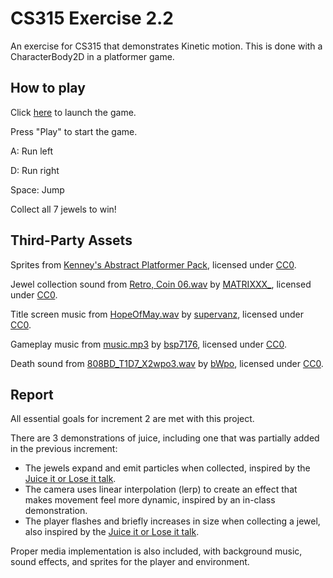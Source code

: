 # CS315 Exercise 2.2

An exercise for CS315 that demonstrates Kinetic motion. This is done with a CharacterBody2D in a platformer game.

## How to play

Click [here](https://bsu-cs315.github.io/e2-robinson/) to launch the game.

Press "Play" to start the game.

A: Run left

D: Run right

Space: Jump

Collect all 7 jewels to win!

## Third-Party Assets

Sprites from [Kenney's Abstract Platformer Pack](https://www.kenney.nl/assets/abstract-platformer), licensed under [CC0](https://creativecommons.org/publicdomain/zero/1.0/).

Jewel collection sound from [Retro, Coin 06.wav](https://freesound.org/people/MATRIXXX_/sounds/515736/) by [MATRIXXX_](https://freesound.org/people/MATRIXXX_/), licensed under [CC0](https://creativecommons.org/publicdomain/zero/1.0/).

Title screen music from [HopeOfMay.wav](https://freesound.org/people/supervanz/sounds/428870/) by [supervanz](https://freesound.org/people/supervanz/), licensed under [CC0](https://creativecommons.org/publicdomain/zero/1.0/).

Gameplay music from [music.mp3](https://freesound.org/people/bsp7176/sounds/570634/) by [bsp7176](https://freesound.org/people/bsp7176/), licensed under [CC0](https://creativecommons.org/publicdomain/zero/1.0/).

Death sound from [808BD_T1D7_X2wpo3.wav](https://freesound.org/people/bWpo/sounds/370657/) by [bWpo](https://freesound.org/people/bWpo/), licensed under [CC0](https://creativecommons.org/publicdomain/zero/1.0/).

## Report

All essential goals for increment 2 are met with this project.

There are 3 demonstrations of juice, including one that was partially added in the previous increment:
- The jewels expand and emit particles when collected, inspired by the [Juice it or Lose it talk](https://www.youtube.com/watch?v=Fy0aCDmgnxg).
- The camera uses linear interpolation (lerp) to create an effect that makes movement feel more dynamic, inspired by an in-class demonstration.
- The player flashes and briefly increases in size when collecting a jewel, also inspired by the [Juice it or Lose it talk](https://www.youtube.com/watch?v=Fy0aCDmgnxg).

Proper media implementation is also included, with background music, sound effects, and sprites for the player and environment.